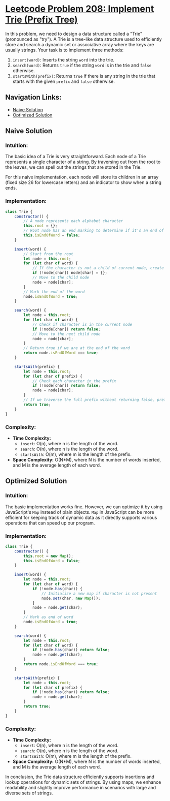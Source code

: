 # [Leetcode Problem 208: Implement Trie (Prefix Tree)](https://leetcode.com/problems/implement-trie-prefix-tree/)

In this problem, we need to design a data structure called a "Trie" (pronounced as "try"). A Trie is a tree-like data structure used to efficiently store and search a dynamic set or associative array where the keys are usually strings. Your task is to implement three methods:

1. `insert(word)`: Inserts the string `word` into the trie.
2. `search(word)`: Returns `true` if the string `word` is in the trie and `false` otherwise.
3. `startsWith(prefix)`: Returns `true` if there is any string in the trie that starts with the given `prefix` and `false` otherwise.

## Navigation Links:
- [Naive Solution](#naive-solution)
- [Optimized Solution](#optimized-solution)

## Naive Solution

### Intuition:
The basic idea of a Trie is very straightforward. Each node of a Trie represents a single character of a string. By traversing out from the root to the leaves, we can spell out the strings that are stored in the Trie. 

For this naive implementation, each node will store its children in an array (fixed size 26 for lowercase letters) and an indicator to show when a string ends.

### Implementation:
```javascript
class Trie {
    constructor() {
        // A node represents each alphabet character
        this.root = {};
        // Root node has an end marking to determine if it's an end of a word
        this.isEndOfWord = false;
    }

    insert(word) {
        // Start from the root
        let node = this.root;
        for (let char of word) {
            // If the character is not a child of current node, create a new node
            if (!node[char]) node[char] = {};
            // Move to the child node
            node = node[char];
        }
        // Mark the end of the word
        node.isEndOfWord = true;
    }

    search(word) {
        let node = this.root;
        for (let char of word) {
            // Check if character is in the current node
            if (!node[char]) return false;
            // Move to the next child node
            node = node[char];
        }
        // Return true if we are at the end of the word
        return node.isEndOfWord === true;
    }

    startsWith(prefix) {
        let node = this.root;
        for (let char of prefix) {
            // Check each character in the prefix
            if (!node[char]) return false;
            node = node[char];
        }
        // If we traverse the full prefix without returning false, prefix exists
        return true;
    }
}

```
### Complexity:
- **Time Complexity:**
  - `insert`: O(n), where n is the length of the word.
  - `search`: O(n), where n is the length of the word.
  - `startsWith`: O(m), where m is the length of the prefix.
- **Space Complexity:** O(N*M), where N is the number of words inserted, and M is the average length of each word.

## Optimized Solution

### Intuition:
The basic implementation works fine. However, we can optimize it by using JavaScript's `Map` instead of plain objects. `Map` in JavaScript can be more efficient for keeping track of dynamic data as it directly supports various operations that can speed up our program.

### Implementation:
```javascript
class Trie {
    constructor() {
        this.root = new Map();
        this.isEndOfWord = false;
    }

    insert(word) {
        let node = this.root;
        for (let char of word) {
            if (!node.has(char)) {
                // Initialize a new map if character is not present
                node.set(char, new Map());
            }
            node = node.get(char);
        }
        // Mark as end of word
        node.isEndOfWord = true;
    }

    search(word) {
        let node = this.root;
        for (let char of word) {
            if (!node.has(char)) return false;
            node = node.get(char);
        }
        return node.isEndOfWord === true;
    }

    startsWith(prefix) {
        let node = this.root;
        for (let char of prefix) {
            if (!node.has(char)) return false;
            node = node.get(char);
        }
        return true;
    }
}
```

### Complexity:
- **Time Complexity:**
  - `insert`: O(n), where n is the length of the word.
  - `search`: O(n), where n is the length of the word.
  - `startsWith`: O(m), where m is the length of the prefix.
- **Space Complexity:** O(N*M), where N is the number of words inserted, and M is the average length of each word.

In conclusion, the Trie data structure efficiently supports insertions and lookup operations for dynamic sets of strings. By using maps, we enhance readability and slightly improve performance in scenarios with large and diverse sets of strings.

